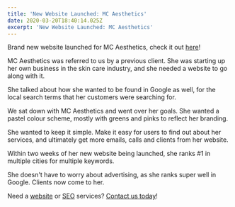 ```yaml
---
title: 'New Website Launched: MC Aesthetics'
date: 2020-03-20T18:40:14.025Z
excerpt: 'New Website Launched: MC Aesthetics'
---
```

Brand new website launched for MC Aesthetics, check it out [here](https://mcaesthetics.ca)!

MC Aesthetics was referred to us by a previous client. She was starting up her own business in the skin care industry, and she needed a website to go along with it.

She talked about how she wanted to be found in Google as well, for the local search terms that her customers were searching for.

We sat down with MC Aesthetics and went over her goals. She wanted a pastel colour scheme, mostly with greens and pinks to reflect her branding.

She wanted to keep it simple. Make it easy for users to find out about her services, and ultimately get more emails, calls and clients from her website.

Within two weeks of her new website being launched, she ranks #1 in multiple cities for multiple keywords.

She doesn't have to worry about advertising, as she ranks super well in Google. Clients now come to her.

Need a [website](https://infused.agency/web-design) or [SEO](https://infused.agency/seo) services? [Contact us today](https://infused.agency/contact)!
